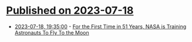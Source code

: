 # [Published on 2023-07-18](index.md)

* [2023-07-18, 19:35:00](https://science.slashdot.org/story/23/07/18/1935254/for-the-first-time-in-51-years-nasa-is-training-astronauts-to-fly-to-the-moon?utm_source=rss1.0mainlinkanon&utm_medium=feed) - [For the First Time in 51 Years, NASA is Training Astronauts To Fly To the Moon](https://science.slashdot.org/story/23/07/18/1935254/for-the-first-time-in-51-years-nasa-is-training-astronauts-to-fly-to-the-moon?utm_source=rss1.0mainlinkanon&utm_medium=feed)
